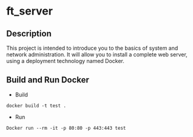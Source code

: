 # ft_server

## Description
This project is intended to introduce you to the basics of system and network administration. It will allow you to install a complete web server, using a deployment technology named Docker.

## Build and Run Docker

* Build
```
docker build -t test .
```

* Run
```
Docker run --rm -it -p 80:80 -p 443:443 test
```
